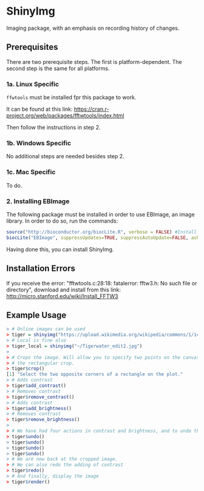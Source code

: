 # ShinyImg
Imaging package, with an emphasis on recording history of changes.

## Prerequisites
There are two prerequisite steps. The first is platform-dependent. The second step is the same for all platforms.
### 1a. Linux Specific
```ffwtools``` must be installed fpr this package to work. 

It can be found at this link:
https://cran.r-project.org/web/packages/fftwtools/index.html

Then follow the instructions in step 2.

### 1b. Windows Specific
No additional steps are needed besides step 2.

### 1c. Mac Specific
To do.

### 2. Installing EBImage
The following package must be installed in order to use EBImage, an image library.
In order to do so, run the commands:
```R
source("http://bioconductor.org/biocLite.R", verbose = FALSE) #Install package
biocLite("EBImage", suppressUpdates=TRUE, suppressAutoUpdate=FALSE, ask = FALSE)
```
Having done this, you can install ShinyImg.


## Installation Errors
If you receive the error:
"fftwtools.c:28:18: fatalerror: fftw3.h: No such file or directory", download and install
from this link: http://micro.stanford.edu/wiki/Install_FFTW3
 
## Example Usage

```R
> # Online images can be used
> tiger = shinyimg("https://upload.wikimedia.org/wikipedia/commons/1/1c/Tigerwater_edit2.jpg")
> # Local is fine also
> tiger_local = shinyimg("~/Tigerwater_edit2.jpg")
>
> # Crops the image. Will allow you to specify two points on the canvas that make up opposite ends of
> # the rectangular crop.
> tiger$crop()
[1] "Select the two opposite corners of a rectangle on the plot."
> # Adds contrast
> tiger$add_contrast()
> # Removes contrast
> tiger$remove_contrast()
> # Adds contrast
> tiger$add_brightness()
> # Removes contrast
> tiger$remove_brightness()
>
> # We have had four actions in contrast and brightness, and to undo them we call undo four times
> tiger$undo()
> tiger$undo()
> tiger$undo()
> tiger$undo()
> # We are now back at the cropped image.
> # We can also redo the adding of contrast
> tiger$redo()
> # And finally, display the image
> tiger$render()
```

